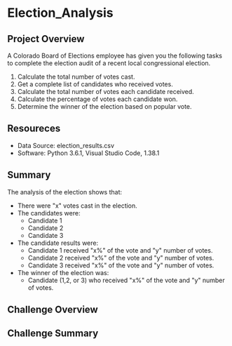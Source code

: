 # Election_Analysis
## Project Overview
A Colorado Board of Elections employee has given you the following tasks to complete the election audit of a recent local congressional election.
1. Calculate the total number of votes cast.
2. Get a complete list of candidates who received votes.
3. Calculate the total number of votes each candidate received.
4. Calculate the percentage of votes each candidate won.
5. Determine the winner of the election based on popular vote.

## Resoureces
- Data Source: election_results.csv
- Software: Python 3.6.1, Visual Studio Code, 1.38.1

## Summary
The analysis of the election shows that:
- There were "x" votes cast in the election.
- The candidates were:
  - Candidate 1
  - Candidate 2
  - Candidate 3
- The candidate results were:
  - Candidate 1 received "x%" of the vote and "y" number of votes.
  - Candidate 2 received "x%" of the vote and "y" number of votes.
  - Candidate 3 received "x%" of the vote and "y" number of votes.
- The winner of the election was:
  - Candidate (1,2, or 3) who received "x%" of the vote and "y" number of votes.
  
## Challenge Overview

## Challenge Summary
